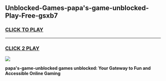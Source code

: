 
## Unblocked-Games-papa's-game-unblocked-Play-Free-gsxb7
<h3>
<a href="https://premium76.site?title=papa's-game-unblocked&ref=23A">CLICK TO PLAY</a></h3>
<hr>

<h3>
<a href="https://premium76.site?title=papa's-game-unblocked&ref=23A">CLICK 2 PLAY</a>
  
</h3>

<a href="https://premium76.site?title=papa's-game-unblocked&ref=23A"><img src="https://clearcache.store/games.png"></a>


**papa's-game-unblocked games unblocked: Your Gateway to Fun and Accessible Online Gaming**
